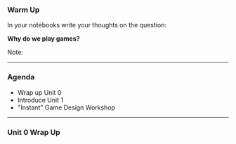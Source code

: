 ### Warm Up

In your notebooks write your thoughts on the question:

**Why do we play games?**

Note:

---

### Agenda

* Wrap up Unit 0
* Introduce Unit 1
* "Instant" Game Design Workshop

---

### Unit 0 Wrap Up


